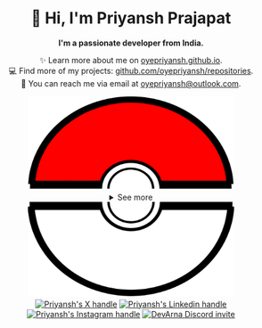 <div align="center">
  <h1>👋 Hi, I'm Priyansh Prajapat</h1>
  <b>I'm a passionate developer from India.</b>
</div>

<div align="center">
   
  ✨ Learn more about me on [oyepriyansh.github.io](https://oyepriyansh.github.io). <br>
  💻 Find more of my projects: [github.com/oyepriyansh/repositories](https://github.com/oyepriyansh?tab=repositories). <br>
  💌 You can reach me via email at [oyepriyansh@outlook.com](mailto:oyepriyansh@outlook.com).
</div>

<div align="center">
  <a href="#"><img src="assets/pokeball-top.png" width="370px" height="170px"></a>
  <details>
    <summary>See more</summary>
    <a href="#"><img src="assets/bitmoji.png" width="150"></a> <br>
    <a href="#"><img src="assets/typing.svg"></a>
    <details open>
      <summary>About me</summary>
      <div align="left">

```js
/**
 * Represents me.
 * @constructor
 * @param {string} languages - Hindi, Gujrati, English.
 * @param {string} hobbies - Cricket, Music, Gaming.
 * @param {string} interests - DiscordJS, Open Source, Javascript, Java.
 * @param {Date} birthday - 28th of May.
 */
```
  </div>
</details>

<details open>
  <summary>Activity Status</summary>
  <div>
    <a href="https://discord.com/users/838764339942785051" target="_blank">
      <img src="https://oyepriyansh.pages.dev/9d5grh" width="355px">
    </a> <br>
    <a href="https://open.spotify.com/playlist/61FVEPQTp0tU6ELzbvVMer" target="_blank">
      <img src="https://oyepriyansh.pages.dev/fb954dg" width="355px">
    </a>
  </div>
</details>

<details open>
  <summary>Recent Activity</summary>

<!--RECENT_ACTIVITY:start-->
![new_star](https://oyepriyansh.pages.dev/i/octicons/StarredRepositoryYellow.svg) [SX-9/3d-virtual-world](https://github.com/SX-9/3d-virtual-world)<br>
![new_star](https://oyepriyansh.pages.dev/i/octicons/StarredRepositoryYellow.svg) [Phineas/lanyard](https://github.com/Phineas/lanyard)<br>
![pr_closed](https://oyepriyansh.pages.dev/i/octicons/PullRequestClosed.svg) [#212](https://github.com/oyepriyansh/DevTweet/pull/212) **|** [oyepriyansh/DevTweet](https://github.com/oyepriyansh/DevTweet)<br>
![pr_closed](https://oyepriyansh.pages.dev/i/octicons/PullRequestClosed.svg) [#214](https://github.com/oyepriyansh/DevTweet/pull/214) **|** [oyepriyansh/DevTweet](https://github.com/oyepriyansh/DevTweet)<br>
![pr_closed](https://oyepriyansh.pages.dev/i/octicons/PullRequestClosed.svg) [#216](https://github.com/oyepriyansh/DevTweet/pull/216) **|** [oyepriyansh/DevTweet](https://github.com/oyepriyansh/DevTweet)<br>
![pr_closed](https://oyepriyansh.pages.dev/i/octicons/PullRequestClosed.svg) [#217](https://github.com/oyepriyansh/DevTweet/pull/217) **|** [oyepriyansh/DevTweet](https://github.com/oyepriyansh/DevTweet)<br>
![create_repo](https://oyepriyansh.pages.dev/i/octicons/Repository.svg) [SpicyDevs/spicydevs.github.io](https://github.com/SpicyDevs/spicydevs.github.io)<br>
![create_repo](https://oyepriyansh.pages.dev/i/octicons/Repository.svg) [SpicyDevs/spicydevs.github.io](https://github.com/SpicyDevs/spicydevs.github.io)<br>
![new_star](https://oyepriyansh.pages.dev/i/octicons/StarredRepositoryYellow.svg) [gordonnl/pablotheflamingo](https://github.com/gordonnl/pablotheflamingo)<br>
![fork_repo](https://oyepriyansh.pages.dev/i/octicons/ForkedRepository.svg) [oyepriyansh/pablotheflamingo](https://github.com/oyepriyansh/pablotheflamingo) **|** [gordonnl/pablotheflamingo](https://github.com/gordonnl/pablotheflamingo)<br>
![new_star](https://oyepriyansh.pages.dev/i/octicons/StarredRepositoryYellow.svg) [feross/magickeyboard.io](https://github.com/feross/magickeyboard.io)<br>
![pr_merged](https://oyepriyansh.pages.dev/i/octicons/PullRequestMerged.svg) [#237](https://github.com/oyepriyansh/DevProfiles/pull/237) **|** [oyepriyansh/DevProfiles](https://github.com/oyepriyansh/DevProfiles)<br>
![changes_approved](https://oyepriyansh.pages.dev/i/octicons/ApprovedChanges.svg) [#237](https://github.com/oyepriyansh/DevProfiles/pull/237#pullrequestreview-1879229433) **|** [oyepriyansh/DevProfiles](https://github.com/oyepriyansh/DevProfiles)<br>
![pr_merged](https://oyepriyansh.pages.dev/i/octicons/PullRequestMerged.svg) [#236](https://github.com/oyepriyansh/DevProfiles/pull/236) **|** [oyepriyansh/DevProfiles](https://github.com/oyepriyansh/DevProfiles)<br>
![changes_approved](https://oyepriyansh.pages.dev/i/octicons/ApprovedChanges.svg) [#236](https://github.com/oyepriyansh/DevProfiles/pull/236#pullrequestreview-1873552991) **|** [oyepriyansh/DevProfiles](https://github.com/oyepriyansh/DevProfiles)<br>
<!--RECENT_ACTIVITY:end-->

</details>

<details open>
  <summary>GitHub Stats</summary>

  <a href="#"><img src="github_stats.svg" width="355px"></a><br>
  <a href="#"><img src="https://oyepriyansh.pages.dev/8d4gtbd" width="355px"></a><br>
  <a href="#"><img src="https://oyepriyansh.pages.dev/f8h48n" width="355px"></a><br>

</details>

</details>
  <a href="#"><img src="assets/pokeball-bottom.png" width="370px" height="170px"></a>
</div>
<div align="center">
  <a href="https://twitter.com/oyepriyansh" target="blank"><img align="center" src="https://priyan.sh.gg/assets/github/readme/twitter.svg" alt="Priyansh's X handle" title="X"/></a>
  <a href="https://linkedin.com/in/oyepriyansh" target="blank"><img align="center" src="https://oyepriyansh.pages.dev/assets/github/readme/linkedin.svg" alt="Priyansh's Linkedin handle" title="Linkedin"/></a> 
  <a href="https://instagram.com/oyepriyansh" target="blank"><img align="center" src="https://oyepriyansh.pages.dev/assets/github/readme/instagram.svg" alt="Priyansh's Instagram handle" title="Instagram"/></a>
  <a href="https://discord.com/invite/AeAjegXn6D" target="blank"><img align="center" src="https://oyepriyansh.pages.dev/assets/github/readme/discord.svg" alt="DevArna Discord invite" title="Discord"/></a>
</div>

